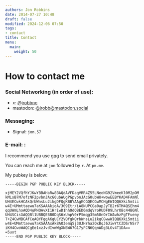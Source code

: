 ```yaml
---
authors: Jon Robbins
date: 2014-07-27 10:48
draft: false
modified: 2024-12-06 07:50
tags:
- contact
title: Contact
menu: 
  main:
    weight: 50
---
```


# How to contact me

### Social Networking (in order of use):
- x: [@jrobbnc](https://x.com/jrobbnc)
- mastodon: [@jrobb@mastodon.social](https://mastodon.social/@jrobb)

### Messaging:
- Signal: `jon.57`


### E-mail: :
I recommend you use [gpg](http://www.gnupg.org) to send email privately.

You can reach me at `jon` followed by `r`.  At `pm.me`.

My pubkey is below:

```
-----BEGIN PGP PUBLIC KEY BLOCK-----

xjMEY2VQfhYJKwYBBAHaRw8BAQdAVFDaqVRR4Z55LNeoNG92VmeeKl0M2pOM
kMLsB7M7ofzNF2pvbnJAcG0ubWUgPGpvbnJAcG0ubWU+wowEEBYKAD4FAmNl
UH4ECwkHCAkQrbWnsLu2ikgDFQgKBBYAAgECGQECGwMCHgEWIQQ6Xki5mtii
w4E+UMmttaewu7aKSAAAkioA/309Etr/iA8NUPCGa0apJyTB2r6TM4QSEhm4
qqUWmLhoAQD4uPHQAvXI1HriwD1hhOdQBED6mdqVroRUDF09LhrOBc44BGNl
UH4SCisGAQQBl1UBBQEBB0DqS6xUnpV0rPSmqg3Sm58nOrIWAwhzPgTFueny
T+Z4CwMBCAfCeAQYFggAKgUCY2VQfgkQrbWnsLu2ikgCGwwWIQQ6Xki5mtii
w4E+UMmttaewu7aKSAAAxAkBAO3emqSj3UJHrha2OxBqJ6JiwYtCZDSrNSr7
iKH4CwoWAQCgEe1xzJvdIvmWgXNBW67G17yFCN6QqnWDg3LGv4T1DA==
=5uxt
-----END PGP PUBLIC KEY BLOCK-----
```  
  
